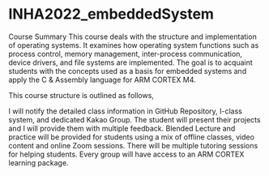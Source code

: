 # INHA2022_embeddedSystem
Course Summary
This course deals with the structure and implementation of operating systems. It examines how operating system functions such as process control, memory management, inter-process communication, device drivers, and file systems are implemented. 
The goal is to acquaint students with the concepts used as a basis for embedded systems and apply the C & Assembly language for ARM CORTEX M4. 


This course structure is outlined as follows,

I will notify the detailed class information in GitHub Repository, I-class system, and dedicated Kakao Group.
The student will present their projects and I will provide them with multiple feedback. 
Blended Lecture and practice will be provided for students using a mix of offline classes, video content and online Zoom sessions.
There will be multiple tutoring sessions for helping students. 
Every group will have access to an ARM CORTEX learning package. 
